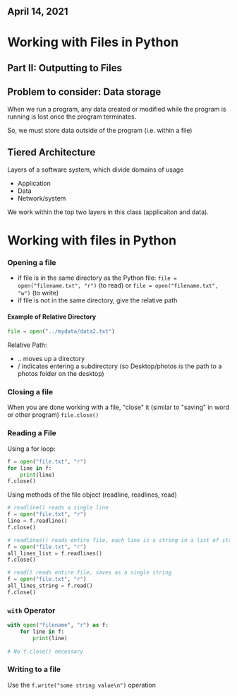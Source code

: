 ## April 14, 2021
# Working with Files in Python
## Part II: Outputting to Files

## Problem to consider: Data storage

When we run a program, any data created or modified while the program is running
is lost once the program terminates.

So, we must store data outside of the program (i.e. within a file)

## Tiered Architecture

Layers of a software system, which divide domains of usage
 - Application
 - Data
 - Network/system
 
We work within the top two layers in this class (applicaiton and data).

# Working with files in Python

### Opening a file
 - if file is in the same directory as the Python file: `file = open("filename.txt", "r")`
 (to read) or `file = open("filename.txt", "w")` (to write)
 - if file is not in the same directory, give the relative path

#### Example of Relative Directory
```python
file = open("../mydata/data2.txt")
```

Relative Path:
 - .. moves up a directory
 - / indicates entering a subdirectory (so Desktop/photos is the path to a photos folder on the desktop)
 
### Closing a file
When you are done working with a file, "close" it (similar to "saving" in word or other program)
`file.close()`

### Reading a File
Using a for loop:
```python
f = open("file.txt", "r")
for line in f:
    print(line)
f.close()
```

Using methods of the file object (readline, readlines, read)
```python
# readline() reads a single line
f = open("file.txt", "r")
line = f.readline()
f.close()

# readlines() reads entire file, each line is a string in a list of strings
f = open("file.txt", "r")
all_lines_list = f.readlines()
f.close()

# read() reads entire file, saves as a single string
f = open("file.txt", "r")
all_lines_string = f.read()
f.close()
```

### `with` Operator
```python
with open("filename", "r") as f:
    for line in f:
        print(line)
        
# No f.close() necessary
```

### Writing to a file

Use the `f.write("some string value\n")` operation

